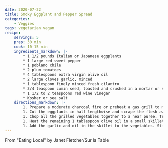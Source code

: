 ```yaml
---
date: 2020-07-22
title: Smoky Eggplant and Pepper Spread
categories:
    - Veggies
tags: vegetarian vegan
recipe:
    servings: 5
    prep: 30 min
    cook: 10-15 min
    ingredients_markdown: |-
        * 1 1/2 pounds Italian or Japanese eggplants
        * 1 large red sweet pepper
        * 1 poblano chile
        * 2 plum tomatoes
        * 4 tablespoons extra virgin olive oil
        * 2 large cloves garlic, minced
        * 1 tablespoon finely minced fresh cilantro
        * 3/4 teaspoon cumin seed, toasted and crushed in a mortar or spice grinder
        * 1 1/2 to 2 teaspoons red wine vinegar
        * Kosher or sea salt
    directions_markdown: |-
        1. Prepare a moderate charcoal fire or preheat a gas grill to medium (375 F). Place the eggplants, sweet pepper, poblano chile and tomatoes directly over the coals or gas flame. Cover the grill and cook, turning the vegetables occasionally, until the skins are blackened and the vegetables are soft, 10 to 15 minutes. Set aside to cool.
        1. Cut the eggplants in half lengthwise and scrape the flesh away from the skin     with a spoon. Peel and core the sweet pepper and poblano chile and discard the seeds. Peel and core the tomatoes.
        1. Chop all the grilled vegetables together to a near puree. Transfer to a bowl. Stir in 3 tablespoons of the olive oil.
        1. Heat the remaining 1 tablespoon olive oil in a small skillet over moderately low heat. Add the garlic and saute until fragrant and just beginning to color, about 1 minute.
        1. Add the garlic and oil in the skillet to the vegetables. Stir in the cilantro, cumin, and vinegar and season with salt. Set the spread aside for at least 1 hour to allow the flavors to blend, or cover and refrigerate for up to 8 hours, then bring to room temperature before serving.
---
```

From "Eating Local" by Janet Fletcher/Sur la Table